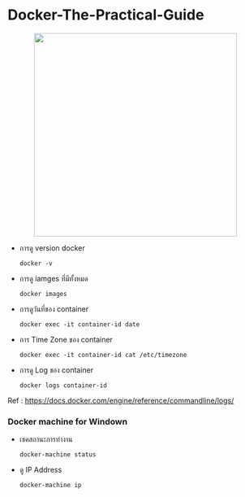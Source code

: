 # Docker-The-Practical-Guide

<p align="center">
  <img src="https://docs.docker.com/engine/images/architecture.svg" width="400">
</p>



- การดู version docker

      docker -v

- การดู iamges ที่มีทั้งหมด

      docker images

- การดูวันที่ของ container 

      docker exec -it container-id date
      
- การ Time Zone ของ container 

      docker exec -it container-id cat /etc/timezone
      
- การดู Log ของ container 

      docker logs container-id

Ref : https://docs.docker.com/engine/reference/commandline/logs/

### Docker machine for Windown

- เชคสถานะการทำงาน

      docker-machine status

- ดู IP Address 

      docker-machine ip


